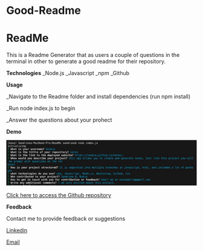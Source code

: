 # Good-Readme
# ReadMe
This is a Readme Generator that as users a couple of questions in the terminal in other to generate a good readme for their repository.


**Technologies**
_Node.js
_Javascript
_npm
_Github


**Usage**

_Navigate to the Readme folder and install dependencies (run npm install)

_Run node index.js to begin

_Answer the questions about your prohect

**Demo**

![Questions asked in the terminal to generate the readme](demo.jpeg)


[Click here to access the Github repository](https://github.com/Snubia/ReadMe.git)




**Feedback**

Contact me to provide feedback or suggestions 

[Linkedin](https://www.linkedin.com/in/sandrine-nubia-975aa2172/)


[Email](nunubabila@gmail.com)




